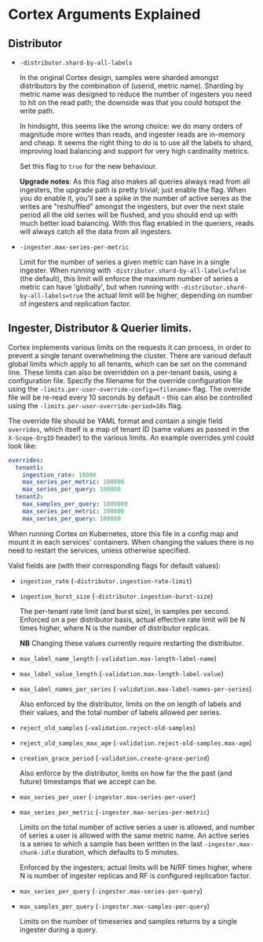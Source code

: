 # Cortex Arguments Explained

## Distributor

- `-distributor.shard-by-all-labels`

   In the original Cortex design, samples were sharded amongst distributors by the combination of (userid, metric name).  Sharding by metric name was designed to reduce the number of ingesters you need to hit on the read path; the downside was that you could hotspot the write path.

   In hindsight, this seems like the wrong choice: we do many orders of magnitude more writes than reads, and ingester reads are in-memory and cheap. It seems the right thing to do is to use all the labels to shard, improving load balancing and support for very high cardinality metrics.

   Set this flag to `true` for the new behaviour.

   **Upgrade notes**: As this flag also makes all queries always read from all ingesters, the upgrade path is pretty trivial; just enable the flag. When you do enable it, you'll see a spike in the number of active series as the writes are "reshuffled" amongst the ingesters, but over the next stale period all the old series will be flushed, and you should end up with much better load balancing. With this flag enabled in the queriers, reads will always catch all the data from all ingesters.

- `-ingester.max-series-per-metric`

   Limit for the number of series a given metric can have in a single ingester.  When running with `-distributor.shard-by-all-labels=false` (the default), this limit will enforce the maximum number of series a metric can have 'globally', but when running with `-distributor.shard-by-all-labels=true` the actual limit will be higher, depending on number of ingesters and replication factor.

## Ingester, Distributor & Querier limits.

Cortex implements various limits on the requests it can process, in order to prevent a single tenant overwhelming the cluster.  There are varioud default global limits which apply to all tenants, which can be set on the command line.  These limits can also be overridden on a per-tenant basis, using a configuration file.  Specify the filename for the override configuration file using the `-limits.per-user-override-config=<filename>` flag.  The override file will be re-read every 10 seconds by default - this can also be controlled using the `-limits.per-user-override-period=10s` flag.

The override file should be YAML format and contain a single field `overrides`, which itself is a map of tenant ID (same values as passed in the `X-Scope-OrgID` header) to the various limits.  An example overrides.yml could look like:

```yaml
overrides:
  tenant1:
    ingestion_rate: 10000
    max_series_per_metric: 100000
    max_series_per_query: 100000
  tenant2:
    max_samples_per_query: 1000000
    max_series_per_metric: 100000
    max_series_per_query: 100000
```

When running Cortex on Kubernetes, store this file in a config map and mount it in each services' containers.  When changing the values there is no need to restart the services, unless otherwise specified.

Valid fields are (with their corresponding flags for default values):

- `ingestion_rate` (`-distributor.ingestion-rate-limit`)
- `ingestion_burst_size` (`-distributor.ingestion-burst-size`)

  The per-tenant rate limit (and burst size), in samples per second. Enforced on a per distributor basis, actual effective rate limit will be N times higher, where N is the number of distributor replicas.

  **NB** Changing these values currently require restarting the distributor.

- `max_label_name_length` (`-validation.max-length-label-name`)
- `max_label_value_length` (`-validation.max-length-label-value`)
- `max_label_names_per_series` (`-validation.max-label-names-per-series`)

  Also enforced by the distributor, limits on the on length of labels and their values, and the total number of labels allowed per series.

- `reject_old_samples` (`-validation.reject-old-samples`)
- `reject_old_samples_max_age` (`-validation.reject-old-samples.max-age`)
- `creation_grace_period` (`-validation.create-grace-period`)

  Also enforce by the distributor, limits on how far the the past (and future) timestamps that we accept can be.

- `max_series_per_user` (`-ingester.max-series-per-user`)
- `max_series_per_metric` (`-ingester.max-series-per-metric`)

  Limits on the total number of active series a user is allowed, and number of series a user is allowed with the same metric name.  An active series is a series to which a sample has been written in the last `-ingester.max-chunk-idle` duration, which defaults to 5 minutes.

  Enforced by the ingesters; actual limits will be N/RF times higher, where N is number of ingester replicas and RF is configured replication factor.

- `max_series_per_query` (`-ingester.max-series-per-query`)
- `max_samples_per_query` (`-ingester.max-samples-per-query`)

  Limits on the number of timeseries and samples returns by a single ingester during a query.
